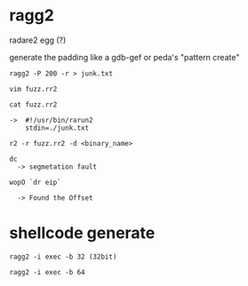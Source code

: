 # ragg2

  radare2 egg (?)
  
  generate the padding 
    like a gdb-gef or peda's "pattern create"
    
    ragg2 -P 200 -r > junk.txt
    
    vim fuzz.rr2
    
    cat fuzz.rr2
    
    ->  #!/usr/bin/rarun2
        stdin=./junk.txt
        
    r2 -r fuzz.rr2 -d <binary_name>
    
    dc
      -> segmetation fault
      
    wopO `dr eip`

      -> Found the Offset

  # shellcode generate
    ragg2 -i exec -b 32 (32bit)
    
    ragg2 -i exec -b 64
    
    
